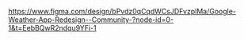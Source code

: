 




https://www.figma.com/design/bPvdz0qCqdWCsJDFvzplMa/Google-Weather-App-Redesign--Community-?node-id=0-1&t=EebBQwR2ndqu9YFi-1